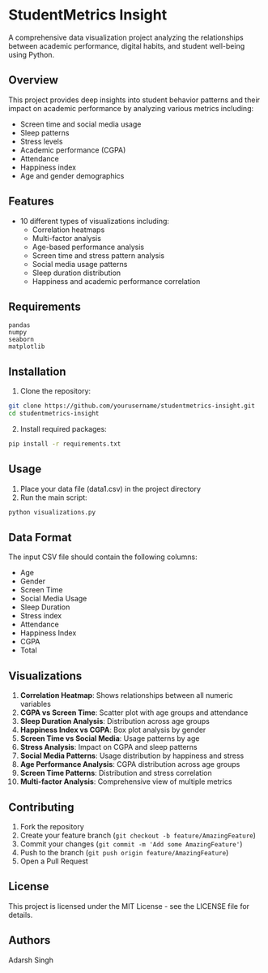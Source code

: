 # StudentMetrics Insight

A comprehensive data visualization project analyzing the relationships between academic performance, digital habits, and student well-being using Python.

## Overview

This project provides deep insights into student behavior patterns and their impact on academic performance by analyzing various metrics including:
- Screen time and social media usage
- Sleep patterns
- Stress levels
- Academic performance (CGPA)
- Attendance
- Happiness index
- Age and gender demographics

## Features

- 10 different types of visualizations including:
  - Correlation heatmaps
  - Multi-factor analysis
  - Age-based performance analysis
  - Screen time and stress pattern analysis
  - Social media usage patterns
  - Sleep duration distribution
  - Happiness and academic performance correlation

## Requirements

```
pandas
numpy
seaborn
matplotlib
```

## Installation

1. Clone the repository:
```bash
git clone https://github.com/yourusername/studentmetrics-insight.git
cd studentmetrics-insight
```

2. Install required packages:
```bash
pip install -r requirements.txt
```

## Usage

1. Place your data file (data1.csv) in the project directory
2. Run the main script:
```bash
python visualizations.py
```

## Data Format

The input CSV file should contain the following columns:
- Age
- Gender
- Screen Time
- Social Media Usage
- Sleep Duration
- Stress index
- Attendance
- Happiness Index
- CGPA
- Total

## Visualizations

1. **Correlation Heatmap**: Shows relationships between all numeric variables
2. **CGPA vs Screen Time**: Scatter plot with age groups and attendance
3. **Sleep Duration Analysis**: Distribution across age groups
4. **Happiness Index vs CGPA**: Box plot analysis by gender
5. **Screen Time vs Social Media**: Usage patterns by age
6. **Stress Analysis**: Impact on CGPA and sleep patterns
7. **Social Media Patterns**: Usage distribution by happiness and stress
8. **Age Performance Analysis**: CGPA distribution across age groups
9. **Screen Time Patterns**: Distribution and stress correlation
10. **Multi-factor Analysis**: Comprehensive view of multiple metrics

## Contributing

1. Fork the repository
2. Create your feature branch (`git checkout -b feature/AmazingFeature`)
3. Commit your changes (`git commit -m 'Add some AmazingFeature'`)
4. Push to the branch (`git push origin feature/AmazingFeature`)
5. Open a Pull Request

## License

This project is licensed under the MIT License - see the LICENSE file for details.

## Authors

Adarsh Singh
